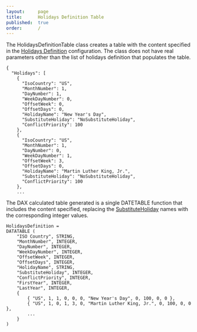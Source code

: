 ```yaml
---
layout:     page
title:      Holidays Definition Table
published:  true
order:      /
---
```


The HolidaysDefinitionTable class creates a table with the content specified in the [Holidays Definition](../configuration/definitions) configuration. The class does not have real parameters other than the list of holidays definition that populates the table.

~~~
{
  "Holidays": [
    {
      "IsoCountry": "US",
      "MonthNumber": 1,
      "DayNumber": 1,
      "WeekDayNumber": 0,
      "OffsetWeek": 0,
      "OffsetDays": 0,
      "HolidayName": "New Year's Day",
      "SubstituteHoliday": "NoSubstituteHoliday",
      "ConflictPriority": 100
    },
    {
      "IsoCountry": "US",
      "MonthNumber": 1,
      "DayNumber": 0,
      "WeekDayNumber": 1,
      "OffsetWeek": 3,
      "OffsetDays": 0,
      "HolidayName": "Martin Luther King, Jr.",
      "SubstituteHoliday": "NoSubstituteHoliday",
      "ConflictPriority": 100
    },
    ...
~~~

The DAX calculated table generated is a single DATETABLE function that includes the content specified, replacing the [SubstituteHoliday](../configuration/definitions#substituteholiday) names with the corresponding integer values.

~~~
HolidaysDefinition = 
DATATABLE (
    "ISO Country", STRING,
    "MonthNumber", INTEGER,
    "DayNumber", INTEGER,
    "WeekDayNumber", INTEGER,
    "OffsetWeek", INTEGER,
    "OffsetDays", INTEGER,
    "HolidayName", STRING,
    "SubstituteHoliday", INTEGER,
    "ConflictPriority", INTEGER,
    "FirstYear", INTEGER,
    "LastYear", INTEGER,
    {
        { "US", 1, 1, 0, 0, 0, "New Year's Day", 0, 100, 0, 0 },
        { "US", 1, 0, 1, 3, 0, "Martin Luther King, Jr.", 0, 100, 0, 0 },
        ...
    }
)
~~~
